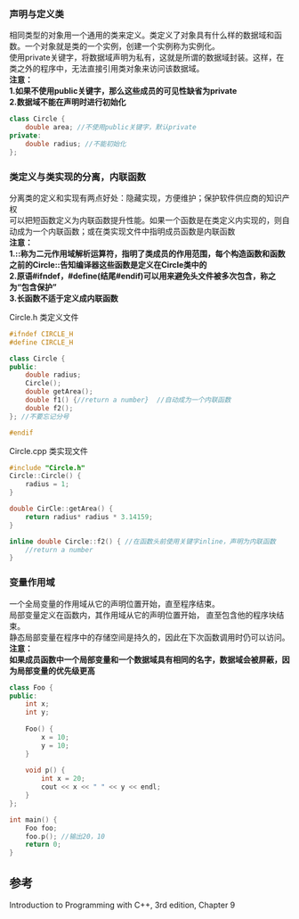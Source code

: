 

### 声明与定义类  
  
相同类型的对象用一个通用的类来定义。类定义了对象具有什么样的数据域和函数。一个对象就是类的一个实例，创建一个实例称为实例化。  
使用private关键字，将数据域声明为私有，这就是所谓的数据域封装。这样，在类之外的程序中，无法直接引用类对象来访问该数据域。  
**注意：**  
**1.如果不使用public关键字，那么这些成员的可见性缺省为private**  
**2.数据域不能在声明时进行初始化**  
```c++
class Circle {
    double area; //不使用public关键字，默认private
private:
    double radius; //不能初始化
};
```
  
### 类定义与类实现的分离，内联函数  
  
分离类的定义和实现有两点好处：隐藏实现，方便维护；保护软件供应商的知识产权  
可以把短函数定义为内联函数提升性能。如果一个函数是在类定义内实现的，则自动成为一个内联函数；或在类实现文件中指明成员函数是内联函数   
**注意：**  
**1.::称为二元作用域解析运算符，指明了类成员的作用范围，每个构造函数和函数之前的Circle::告知编译器这些函数是定义在Circle类中的**  
**2.原语#ifndef，#define(结尾#endif)可以用来避免头文件被多次包含，称之为“包含保护”**  
**3.长函数不适于定义成内联函数**  
  
Circle.h  类定义文件
```c++
#ifndef CIRCLE_H
#define CIRCLE_H

class Circle {
public:
    double radius;
    Circle();
    double getArea();
    double f1() {//return a number}  //自动成为一个内联函数
    double f2();
}; //不要忘记分号

#endif
```
  
Circle.cpp  类实现文件  
```c++
#include "Circle.h"
Circle::Circle() {
    radius = 1;
}

double CirCle::getArea() {
    return radius* radius * 3.14159;
}

inline double Circle::f2() { //在函数头前使用关键字inline，声明为内联函数
    //return a number
} 
```

### 变量作用域  
  
一个全局变量的作用域从它的声明位置开始，直至程序结束。  
局部变量定义在函数内，其作用域从它的声明位置开始， 直至包含他的程序块结束。  
静态局部变量在程序中的存储空间是持久的，因此在下次函数调用时仍可以访问。  
**注意：**  
**如果成员函数中一个局部变量和一个数据域具有相同的名字，数据域会被屏蔽，因为局部变量的优先级更高**  
```c++
class Foo {
public:
    int x;
    int y;
      
    Foo() {
        x = 10;
        y = 10;
    }
    
    void p() {
        int x = 20;
        cout << x << " " << y << endl;
    }
};

int main() {
    Foo foo;
    foo.p(); //输出20，10
    return 0;
}
```

## 参考  
Introduction to Programming with C++, 3rd edition, Chapter 9  

